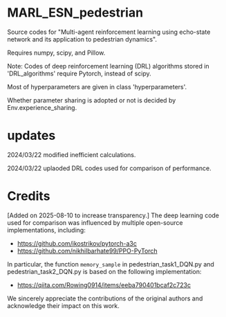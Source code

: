 # MARL_ESN_pedestrian

Source codes for "Multi-agent reinforcement learning using echo-state network and its application to pedestrian dynamics".

Requires numpy, scipy, and Pillow.

Note: Codes of deep reinforcement learning (DRL) algorithms stored in 'DRL_algorithms' require Pytorch, instead of scipy.

Most of hyperparameters are given in class 'hyperparameters'.

Whether parameter sharing is adopted or not is decided by Env.experience_sharing.

# updates

2024/03/22 modified inefficient calculations.

2024/03/22 uplaoded DRL codes used for comparison of performance.


# Credits
[Added on 2025-08-10 to increase transparency.]
The deep learning code used for comparison was influenced by multiple open-source implementations, including:

- https://github.com/ikostrikov/pytorch-a3c  
- https://github.com/nikhilbarhate99/PPO-PyTorch  

In particular, the function `memory_sample` in pedestrian_task1_DQN.py and pedestrian_task2_DQN.py is based on the following implementation:

- https://qiita.com/Rowing0914/items/eeba790401bcaf2c723c  

We sincerely appreciate the contributions of the original authors and acknowledge their impact on this work.
